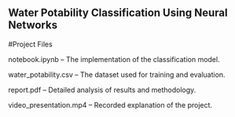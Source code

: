## Water Potability Classification Using Neural Networks

#Project Files

notebook.ipynb – The implementation of the classification model.

water_potability.csv – The dataset used for training and evaluation.

report.pdf – Detailed analysis of results and methodology.

video_presentation.mp4 – Recorded explanation of the project.
